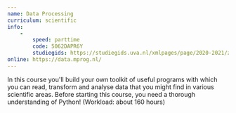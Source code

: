 ```yaml
---
name: Data Processing
curriculum: scientific
info:
    -
        speed: parttime
        code: 5062DAPR6Y
        studiegids: https://studiegids.uva.nl/xmlpages/page/2020-2021/zoek-vak/vak/79534
online: https://data.mprog.nl/
---
```


In this course you'll build your own toolkit of useful programs with which you can read, transform and analyse data that you might find in various scientific areas. Before starting this course, you need a thorough understanding of Python! (Workload: about 160 hours)

